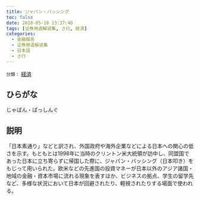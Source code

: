 ```yaml
---
title: ジャパン・パッシング
toc: false
date: 2018-05-18 13:37:40
tags: [证券用语解说集, さ行, 経済]
categories:
  - 金融服务
  - 证券用语解说集
  - 日本語
  - さ行
---
```


`分類：` [経済](/tags/経済/)

## ひらがな

じゃぱん・ぱっしんぐ

## 説明

「日本素通り」などと訳され、外国政府や海外企業などによる日本への関心の低さを示す。もともとは1998年に当時のクリントン米大統領が訪中し、同盟国であった日本に立ち寄らずに帰国した際に、ジャパン・バッシング（日本叩き）をもじって用いられた。欧米などの先進国の投資マネーが日本以外のアジア諸国・地域の金融・資本市場に流れる現象を表すほか、ビジネスの拠点、学生の留学先など、多様な状況において日本が回避されたり、軽視されたりする場面で使われる。
